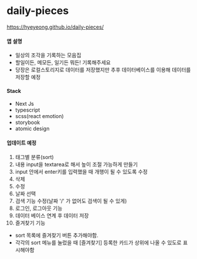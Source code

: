 # daily-pieces
https://hyeyeong.github.io/daily-pieces/

#### 앱 설명
- 일상의 조각을 기록하는 모음집
- 할일이든, 메모든, 일기든 뭐든! 기록해주세요
- 당장은 로컬스토리지로 데이터를 저장했지만 추후 데이터베이스를 이용해 데이터를 저장할 예정

#### Stack
- Next Js
- typescript
- scss(react emotion)
- storybook
- atomic design

#### 업데이트 예정

1. 태그별 분류(sort)
2. 내용 input을 textarea로 해서 높이 조절 가능하게 만들기
3. input 안에서 enter키를 입력했을 때 개행이 될 수 있도록 수정
4. 삭제
5. 수정
6. 날짜 선택
7. 검색 기능 수정(날짜 '/' 가 없어도 검색이 될 수 있게)
8. 로그인, 로그아웃 기능
9. 데이터 베이스 연계 후 데이터 저장
10. 즐겨찾기 기능 
  - sort 목록에 즐겨찾기 버튼 추가해야함.
  - 각각의 sort 메뉴를 눌렀을 때 [즐겨찾기] 등록한 카드가 상위에 나올 수 있도로 표시해야함
